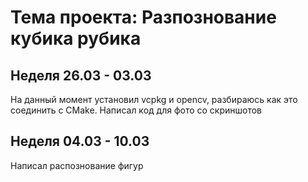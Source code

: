 # Тема проекта: Разпознование кубика рубика

## Неделя 26.03 - 03.03
На данный момент установил vcpkg и opencv, разбираюсь как это соединить с CMake. Написал код для фото со скриншотов

## Неделя 04.03 - 10.03
Написал распознование фигур
